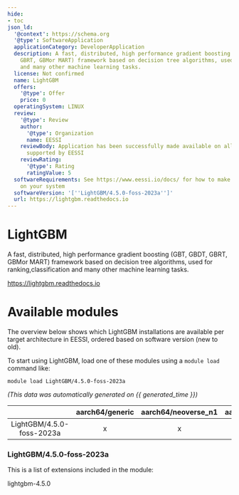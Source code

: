 ```yaml
---
hide:
- toc
json_ld:
  '@context': https://schema.org
  '@type': SoftwareApplication
  applicationCategory: DeveloperApplication
  description: A fast, distributed, high performance gradient boosting (GBT, GBDT,
    GBRT, GBMor MART) framework based on decision tree algorithms, used for ranking,classification
    and many other machine learning tasks.
  license: Not confirmed
  name: LightGBM
  offers:
    '@type': Offer
    price: 0
  operatingSystem: LINUX
  review:
    '@type': Review
    author:
      '@type': Organization
      name: EESSI
    reviewBody: Application has been successfully made available on all architectures
      supported by EESSI
    reviewRating:
      '@type': Rating
      ratingValue: 5
  softwareRequirements: See https://www.eessi.io/docs/ for how to make EESSI available
    on your system
  softwareVersion: '[''LightGBM/4.5.0-foss-2023a'']'
  url: https://lightgbm.readthedocs.io
---
```


LightGBM
========


A fast, distributed, high performance gradient boosting (GBT, GBDT, GBRT, GBMor MART) framework based on decision tree algorithms, used for ranking,classification and many other machine learning tasks.

https://lightgbm.readthedocs.io
# Available modules


The overview below shows which LightGBM installations are available per target architecture in EESSI, ordered based on software version (new to old).

To start using LightGBM, load one of these modules using a `module load` command like:

```shell
module load LightGBM/4.5.0-foss-2023a
```

*(This data was automatically generated on {{ generated_time }})*  

| |aarch64/generic|aarch64/neoverse_n1|aarch64/neoverse_v1|x86_64/generic|x86_64/amd/zen2|x86_64/amd/zen3|x86_64/amd/zen4|x86_64/intel/haswell|x86_64/intel/sapphirerapids|x86_64/intel/skylake_avx512|
| :---: | :---: | :---: | :---: | :---: | :---: | :---: | :---: | :---: | :---: | :---: |
|LightGBM/4.5.0-foss-2023a|x|x|x|x|x|x|x|x|-|x|


### LightGBM/4.5.0-foss-2023a

This is a list of extensions included in the module:

lightgbm-4.5.0